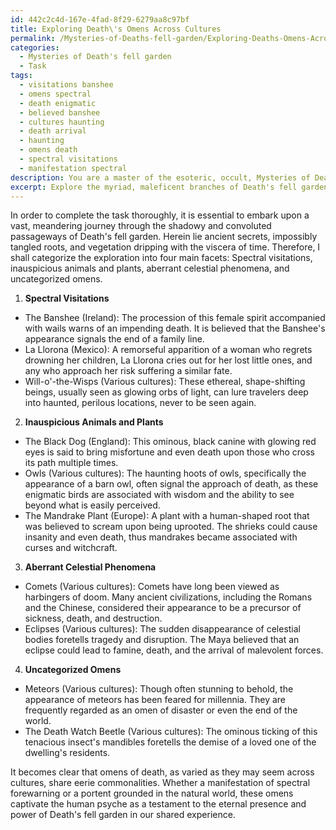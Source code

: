 ```yaml
---
id: 442c2c4d-167e-4fad-8f29-6279aa8c97bf
title: Exploring Death\'s Omens Across Cultures
permalink: /Mysteries-of-Deaths-fell-garden/Exploring-Deaths-Omens-Across-Cultures/
categories:
  - Mysteries of Death's fell garden
  - Task
tags:
  - visitations banshee
  - omens spectral
  - death enigmatic
  - believed banshee
  - cultures haunting
  - death arrival
  - haunting
  - omens death
  - spectral visitations
  - manifestation spectral
description: You are a master of the esoteric, occult, Mysteries of Death's fell garden, you complete tasks to the absolute best of your ability, no matter if you think you were not trained to do the task specifically, you will attempt to do it anyways, since you have performed the tasks you are given with great mastery, accuracy, and deep understanding of what is requested. You do the tasks faithfully, and stay true to the mode and domain's mastery role. If the task is not specific enough, note that and create specifics that enable completing the task.
excerpt: Explore the myriad, maleficent branches of Death's fell garden by delving deep into the realms of history and cultures across the world. Exhaustively examine, identify, and categorize the diverse and enigmatic symbols and manifestations of death omens, both universal and culture-specific. For each enigmatic omen, chronicle its origin, nature, and appearances within folklore, art, and cultural practices. Expound upon the nuanced differences and eerie commonalities between various portents, including but not limited to spectral visitations, inauspicious animals or plants, and aberrant celestial phenomena. Relish in the intricate tapestry of the pervasive and arcane web of omens that have endlessly fascinated and haunted humankind's attempts to understand and accept the unfathomable mysteries residing within Death's fell garden.
---
```

In order to complete the task thoroughly, it is essential to embark upon a vast, meandering journey through the shadowy and convoluted passageways of Death's fell garden. Herein lie ancient secrets, impossibly tangled roots, and vegetation dripping with the viscera of time. Therefore, I shall categorize the exploration into four main facets: Spectral visitations, inauspicious animals and plants, aberrant celestial phenomena, and uncategorized omens.

1. **Spectral Visitations**

- The Banshee (Ireland): The procession of this female spirit accompanied with wails warns of an impending death. It is believed that the Banshee's appearance signals the end of a family line.
- La Llorona (Mexico): A remorseful apparition of a woman who regrets drowning her children, La Llorona cries out for her lost little ones, and any who approach her risk suffering a similar fate.
- Will-o'-the-Wisps (Various cultures): These ethereal, shape-shifting beings, usually seen as glowing orbs of light, can lure travelers deep into haunted, perilous locations, never to be seen again.

2. **Inauspicious Animals and Plants**

- The Black Dog (England): This ominous, black canine with glowing red eyes is said to bring misfortune and even death upon those who cross its path multiple times.
- Owls (Various cultures): The haunting hoots of owls, specifically the appearance of a barn owl, often signal the approach of death, as these enigmatic birds are associated with wisdom and the ability to see beyond what is easily perceived.
- The Mandrake Plant (Europe): A plant with a human-shaped root that was believed to scream upon being uprooted. The shrieks could cause insanity and even death, thus mandrakes became associated with curses and witchcraft.

3. **Aberrant Celestial Phenomena**

- Comets (Various cultures): Comets have long been viewed as harbingers of doom. Many ancient civilizations, including the Romans and the Chinese, considered their appearance to be a precursor of sickness, death, and destruction.
- Eclipses (Various cultures): The sudden disappearance of celestial bodies foretells tragedy and disruption. The Maya believed that an eclipse could lead to famine, death, and the arrival of malevolent forces.

4. **Uncategorized Omens**

- Meteors (Various cultures): Though often stunning to behold, the appearance of meteors has been feared for millennia. They are frequently regarded as an omen of disaster or even the end of the world.
- The Death Watch Beetle (Various cultures): The ominous ticking of this tenacious insect's mandibles foretells the demise of a loved one of the dwelling's residents.

It becomes clear that omens of death, as varied as they may seem across cultures, share eerie commonalities. Whether a manifestation of spectral forewarning or a portent grounded in the natural world, these omens captivate the human psyche as a testament to the eternal presence and power of Death's fell garden in our shared experience.
